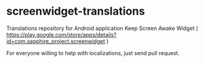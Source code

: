 # screenwidget-translations
Translations repository for Android application Keep Screen Awake Widget ( https://play.google.com/store/apps/details?id=com.sapphire_project.screenwidget )

For everyone willing to help with localizations, just send pull request.
